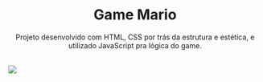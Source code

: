 <h1 align='center'>Game Mario</h1>

<p align='center'>Projeto desenvolvido com HTML, CSS por trás da estrutura e estética, e utilizado JavaScript pra lógica do game.</p><br>

<img src='https://github.com/user-attachments/assets/a6180767-ee09-44dc-a238-3e26428d499e'>
